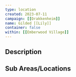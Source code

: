```yaml
---
type: location
created: 2023-07-11
campaign: [[Drakkenheim]]
name: Gilded [[Lily]]
container: false
within: [[Emberwood Village]]
---
```


## Description


## Sub Areas/Locations

<!-- QueryToSerialize: LIST FROM "TTRPG/Drakkenheim/Locations" WHERE within = "Gilded Lily" -->
